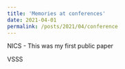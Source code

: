 ```yaml
---
title: 'Memories at conferences'
date: 2021-04-01
permalink: /posts/2021/04/conference
---
```


NICS - This was my first public paper

VSSS